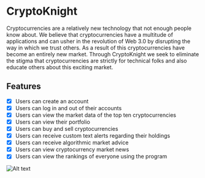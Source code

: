 # CryptoKnight

Cryptocurrencies are a relatively new technology that not enough people know about. We believe that cryptocurrencies have a multitude of applications and can usher in the revolution of Web 3.0 by disrupting the way in which we trust others. As a result of this cryptocurrencies have become an entirely new market. Through CryptoKnight we seek to eliminate the stigma that cryptocurrencies are strictly for technical folks and also educate others about this exciting market.

## Features

- [X] Users can create an account
- [X] Users can log in and out of their accounts
- [X] Users can view the market data of the top ten cryptocurrencies
- [X] Users can view their portfolio
- [X] Users can buy and sell cryptocurrencies
- [X] Users can receive custom text alerts regarding their holdings
- [X] Users can receive algorithmic market advice
- [X] Users can view cryptocurrency market news
- [X] Users can view the rankings of everyone using the program

![Alt text](blob/master/Screenshots/ScreenShot1.png)
